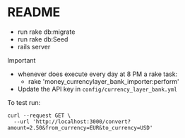 # README

- run rake db:migrate
- run rake db:Seed
- rails server


Important
- whenever does execute every day at 8 PM a rake task:
  - rake 'money_currencylayer_bank_importer:perform'
- Update the API key in `config/currency_layer_bank.yml`


To test run:
```
curl --request GET \
  --url 'http://localhost:3000/convert?amount=2.50&from_currency=EUR&to_currency=USD'
```
